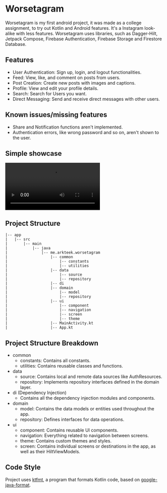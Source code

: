 # Worsetagram
Worsetagram is my first android project, it was made as a college assignment, to try out Kotlin and Android features. It's a Instagram look-alike with less features. Worsetagram uses libraries, such as Dagger-Hilt, Jetpack Compose, Firebase Authentication, Firebase Storage and Firestore Database.
## Features
- User Authentication: Sign up, login, and logout functionalities.
- Feed: View, like, and comment on posts from users.
- Post Creation: Create new posts with images and captions.
- Profile: View and edit your profile details.
- Search: Search for Users you want.
- Direct Messaging: Send and receive direct messages with other users.
## Known issues/missing features
- Share and Notification functions aren't implemented.
- Authentication errors, like wrong password and so on, aren't shown to the user.
## Simple showcase
<video src="https://github.com/ARKTEEK/Worsetagram/assets/69106392/68ee4bca-9ef6-4653-a83d-dc5e3207e4e5"></video>
## Project Structure
```
|-- app
|   |-- src
|       |-- main
|           |-- java
|               |-- me.arkteek.worsetagram
|                   |-- common
|                       |-- constants
|                       |-- utilities
|                   |-- data
|                       |-- source
|                       |-- repository
|                   |-- di
|                   |-- domain
|                       |-- model
|                       |-- repository
|                   |-- ui
|                       |-- component
|                       |-- navigation
|                       |-- screen
|                       |-- theme
|                   |-- MainActivity.kt
|                   |-- App.kt
```
## Project Structure Breakdown
- common
    - constants: Contains all constants.
    - utilities: Contains reusable classes and functions.
- data
    - source: Contains local and remote data sources like AuthResources.
    - repository: Implements repository interfaces defined in the domain layer.
- di (Dependency Injection)
    - Contains all the dependency injection modules and components.
- domain
    - model: Contains the data models or entities used throughout the app.
    - repository: Defines interfaces for data operations.
- ui
    - component: Contains reusable UI components.
    - navigation: Everything related to navigation between screens.
    - theme: Contains custom themes and styles.
    - screen: Contains individual screens or destinations in the app, as well as their HiltViewModels.
## Code Style
Project uses [ktfmt](https://github.com/facebook/ktfmt), a program that formats Kotlin code, based on [google-java-format](https://github.com/google/google-java-format).
